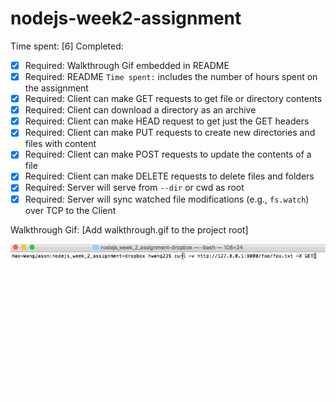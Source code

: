 # nodejs-week2-assignment

Time spent: [6]
Completed:
* [x] Required: Walkthrough Gif embedded in README 
* [x] Required: README `Time spent:` includes the number of hours spent on the assignment
* [x] Required: Client can make GET requests to get file or directory contents
* [x] Required: Client can download a directory as an archive
* [x] Required: Client can make HEAD request to get just the GET headers 
* [x] Required: Client can make PUT requests to create new directories and files with content
* [x] Required: Client can make POST requests to update the contents of a file
* [x] Required: Client can make DELETE requests to delete files and folders
* [x] Required: Server will serve from `--dir` or cwd as root
* [x] Required: Server will sync watched file modifications (e.g., `fs.watch`) over TCP to the Client

Walkthrough Gif:
[Add walkthrough.gif to the project root]

![Video Walkthrough](walkthrough.gif)
